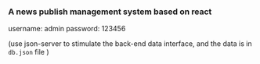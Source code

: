 ### A news publish management system based on react

username: admin
password: 123456

(use json-server to stimulate the back-end data interface, and the data is in `db.json` file )

